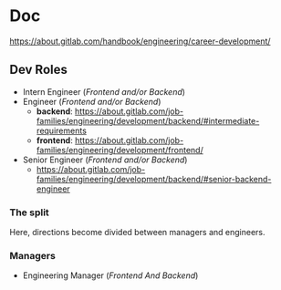 # Doc
https://about.gitlab.com/handbook/engineering/career-development/

## Dev Roles
- Intern Engineer (_Frontend and/or Backend_)
- Engineer (_Frontend and/or Backend_)
  - **backend**: https://about.gitlab.com/job-families/engineering/development/backend/#intermediate-requirements
  - **frontend**: https://about.gitlab.com/job-families/engineering/development/frontend/
- Senior Engineer (_Frontend and/or Backend_)
  - https://about.gitlab.com/job-families/engineering/development/backend/#senior-backend-engineer

### The split
Here, directions become divided between managers and engineers.

### Managers
- Engineering Manager (_Frontend And Backend_)

